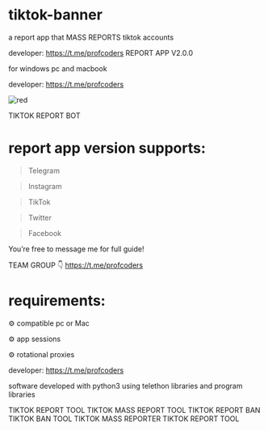 # tiktok-banner
a report app that MASS REPORTS tiktok accounts

developer: https://t.me/profcoders
REPORT APP V2.0.0

for windows pc and macbook  

developer: https://t.me/profcoders

![red](https://github.com/user-attachments/assets/a3afd08d-8692-4e5b-aa4a-b7f4cf318caf)

TIKTOK REPORT BOT

# report app version supports:

> Telegram

> Instagram 

> TikTok 

> Twitter 

> Facebook
 
You’re free to message me for full guide! 

TEAM GROUP 👇
https://t.me/profcoders

# requirements:

⚙️ compatible pc or Mac

⚙️ app sessions 

⚙️ rotational proxies

developer: https://t.me/profcoders

software developed with python3 using telethon libraries and program libraries 

TIKTOK REPORT TOOL
TIKTOK MASS REPORT TOOL
TIKTOK REPORT BAN
TIKTOK BAN TOOL
TIKTOK MASS REPORTER
TIKTOK REPORT TOOL
